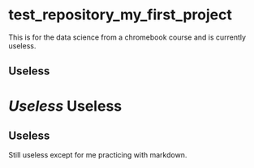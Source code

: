 # test_repository_my_first_project
This is for the data science from a chromebook course and is currently useless.
## Useless
*Useless*
**Useless**
=====
Useless
-----
Still useless except for me practicing with markdown.
